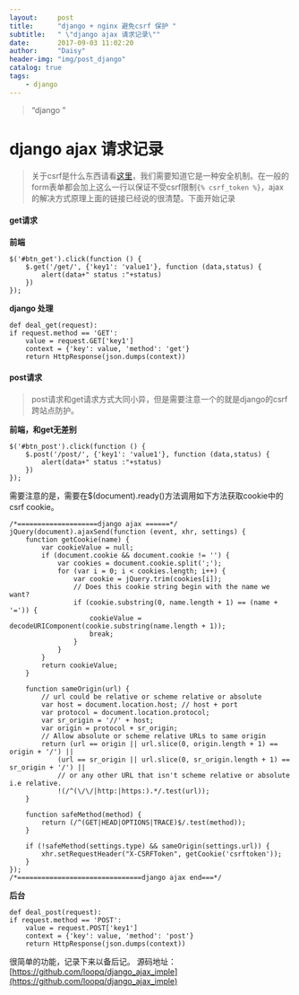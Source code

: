 ```yaml
---
layout:     post
title:      "django + nginx 避免csrf 保护 "
subtitle:   " \"django ajax 请求记录\""
date:       2017-09-03 11:02:20
author:     "Daisy"
header-img: "img/post_django"
catalog: true
tags:
    - django
---
```


> “django ”

# django ajax 请求记录 #

> 关于csrf是什么东西请看[这里](http://www.jianshu.com/p/8ae7d3734381)，我们需要知道它是一种安全机制。在一般的form表单都会加上这么一行以保证不受csrf限制`{% csrf_token %}`，ajax的解决方式原理上面的链接已经说的很清楚。下面开始记录

#### get请求 ####
**前端**

	$('#btn_get').click(function () {
        $.get('/get/', {'key1': 'value1'}, function (data,status) {
            alert(data+" status :"+status)
        })
    });

**django 处理**

    def deal_get(request):
    if request.method == 'GET':
        value = request.GET['key1']
        context = {'key': value, 'method': 'get'}
        return HttpResponse(json.dumps(context))


#### post请求 ####
> post请求和get请求方式大同小异，但是需要注意一个的就是django的csrf跨站点防护。

**前端，和get无差别**

	$('#btn_post').click(function () {
        $.post('/post/', {'key1': 'value1'}, function (data,status) {
            alert(data+" status :"+status)
        })
    });

需要注意的是，需要在$(document).ready()方法调用如下方法获取cookie中的csrf cookie。

    /*====================django ajax ======*/
	jQuery(document).ajaxSend(function (event, xhr, settings) {
	    function getCookie(name) {
	        var cookieValue = null;
	        if (document.cookie && document.cookie != '') {
	            var cookies = document.cookie.split(';');
	            for (var i = 0; i < cookies.length; i++) {
	                var cookie = jQuery.trim(cookies[i]);
	                // Does this cookie string begin with the name we want?
	                if (cookie.substring(0, name.length + 1) == (name + '=')) {
	                    cookieValue = decodeURIComponent(cookie.substring(name.length + 1));
	                    break;
	                }
	            }
	        }
	        return cookieValue;
	    }
	
	    function sameOrigin(url) {
	        // url could be relative or scheme relative or absolute
	        var host = document.location.host; // host + port
	        var protocol = document.location.protocol;
	        var sr_origin = '//' + host;
	        var origin = protocol + sr_origin;
	        // Allow absolute or scheme relative URLs to same origin
	        return (url == origin || url.slice(0, origin.length + 1) == origin + '/') ||
	            (url == sr_origin || url.slice(0, sr_origin.length + 1) == sr_origin + '/') ||
	            // or any other URL that isn't scheme relative or absolute i.e relative.
	            !(/^(\/\/|http:|https:).*/.test(url));
	    }
	
	    function safeMethod(method) {
	        return (/^(GET|HEAD|OPTIONS|TRACE)$/.test(method));
	    }
	
	    if (!safeMethod(settings.type) && sameOrigin(settings.url)) {
	        xhr.setRequestHeader("X-CSRFToken", getCookie('csrftoken'));
	    }
	});
	/*===============================django ajax end===*/

**后台**

    def deal_post(request):
    if request.method == 'POST':
        value = request.POST['key1']
        context = {'key': value, 'method': 'post'}
        return HttpResponse(json.dumps(context))

很简单的功能，记录下来以备后记。
源码地址：[https://github.com/loopq/django_ajax_imple](https://github.com/loopq/django_ajax_imple)
